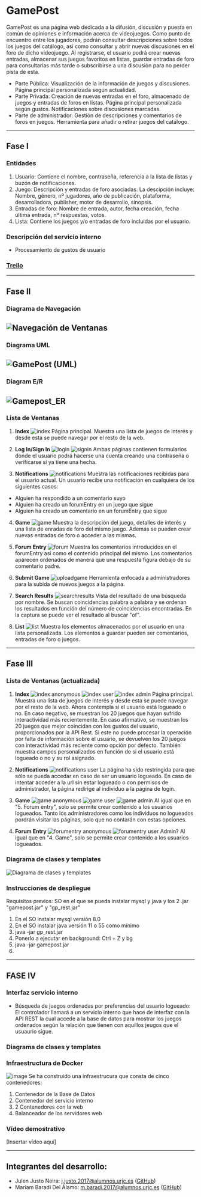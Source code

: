 # GamePost
GamePost es una página web dedicada a la difusión, discusión y puesta en común de opiniones e información acerca de videojuegos. Como punto de encuentro entre los jugadores, podrán consultar descripciones sobre todos los juegos del catálogo, así como consultar y abrir nuevas discusiones en el foro de dicho videojuego. Al registrarse, el usuario podrá crear nuevas entradas, almacenar sus juegos favoritos en listas, guardar entradas de foro para consultarlas más tarde o subscribirse a una discusión para no perder pista de esta.

- Parte Pública: Visualización de la información de juegos y discusiones. Página principal personalizada según actualidad.
- Parte Privada: Creación de nuevas entradas en el foro, almacenado de juegos y entradas de foros en listas. Página principal personalizada según gustos. Notificaciones sobre discusiones marcadas.
- Parte de administrador: Gestión de descripciones y comentarios de foros en juegos. Herramienta para añadir o retirar juegos del catálogo.
---
## Fase I
### Entidades
1. Usuario: Contiene el nombre, contraseña, referencia a la lista de listas y buzón de notificaciones.
2. Juego: Descripción y entradas de foro asociadas. La descipción incluye: Nombre, género, nº jugadores, año de publicación, plataforma, desarrolladora, publisher, motor de desarrollo, sinopsis.
5. Entradas de foro: Nombre de entrada, autor, fecha creación, fecha última entrada, nº respuestas, votos.
6. Lista: Contiene los juegos y/o entradas de foro incluidas por el usuario.

### Descripción del servicio interno

- Procesamiento de gustos de usuario

### [Trello](https://trello.com/b/XFN4E5ZO)

---
## Fase II

### Diagrama de Navegación
![Navegación de Ventanas](https://user-images.githubusercontent.com/43469859/111301196-32a44a00-8652-11eb-84f9-fe3fdc67334b.png)
---
### Diagrama UML
![GamePost (UML)](https://user-images.githubusercontent.com/43469859/111301614-b5c5a000-8652-11eb-8790-044fb03b5981.png)
---
### Diagram E/R
![Gamepost_ER](https://user-images.githubusercontent.com/43469859/111310324-40ab9800-865d-11eb-9c03-f577c8b2f9c4.png)
---
### Lista de Ventanas
1. **Index**
![index](https://user-images.githubusercontent.com/43469859/111305252-fd4e2b00-8656-11eb-84f1-1feb3f1ac3a3.png)
Página principal. Muestra una lista de juegos de interés y desde esta se puede navegar por el resto de la web.

2. **Log In/Sign In**
![login](https://user-images.githubusercontent.com/43469859/111305271-02ab7580-8657-11eb-871b-b30762010ece.png)
![signin](https://user-images.githubusercontent.com/43469859/111305283-06d79300-8657-11eb-9a81-3ad7ca892412.png)
Ambas páginas contienen formularios donde el usuario podrá hacerse una cuenta creando una contraseña o verificarse si ya tiene una hecha.

3. **Notifications**
![notifications](https://user-images.githubusercontent.com/43469859/111305297-0a6b1a00-8657-11eb-91af-8e6d9ce695aa.png)
Muestra las notificaciones recibidas para el usuario actual. Un usuario recibe una notificación en cualquiera de los siguientes casos:
  - Alguien ha respondido a un comentario suyo
  - Alguien ha creado un forumEntry en un juego que sigue
  - Alguien ha creado un comentario en un forumEntry que sigue

4. **Game**
![game](https://user-images.githubusercontent.com/43469859/111305306-0ccd7400-8657-11eb-8473-d1cf78d479a2.png)
Muestra la descripción del juego, detalles de interés y una lista de enradas de foro del mismo juego. 
Además se pueden crear nuevas entradas de foro o acceder a las mismas.

5. **Forum Entry**
![forum](https://user-images.githubusercontent.com/43469859/111305343-1a82f980-8657-11eb-80e9-29603c558173.png)
Muestra los comentarios introducidos en el forumEntry así como el contenido principal del mismo.
Los comentarios aparecen ordenados de manera que una respuesta figura debajo de su comentario padre.

6. **Submit Game**
![uploadgame](https://user-images.githubusercontent.com/43469859/111305325-12c35500-8657-11eb-85e7-e1615200324c.png)
Herramienta enfocada a administradores para la subida de nuevos juegos a la página.

7. **Search Results**
![searchresults](https://user-images.githubusercontent.com/43469859/111305333-1656dc00-8657-11eb-9159-9a354d47b28b.png)
Vista del resultado de una búsqueda por nombre. Se buscan coincidencias palabra a palabra y se ordenan los resultados en función del número de coincidencias encontradas.
En la captura se puede ver el resultado al buscar "of".

8. **List**
![list](https://user-images.githubusercontent.com/43469859/111305707-91b88d80-8657-11eb-8620-2e53719c15aa.png)
Muestra los elementos almacenados por el usuario en una lista personalizada. Los elementos a guardar pueden ser comentarios, entradas de foro o juegos.

---
## Fase III

### Lista de Ventanas (actualizada)
1. **Index**
![index anonymous](https://user-images.githubusercontent.com/43469886/115697452-dffe3200-a363-11eb-9078-13f7efd99416.png)
![index user](https://user-images.githubusercontent.com/43469886/115697696-12a82a80-a364-11eb-940c-4ab914d3ccd0.png)
![index admin](https://user-images.githubusercontent.com/43469886/115703132-08892a80-a36a-11eb-974d-73012eab0523.png)
Página principal. Muestra una lista de juegos de interés y desde esta se puede navegar por el resto de la web. 
Ahora contempla si el usuario está logueado o no. En caso negativo, se muestran los 20 juegos que hayan sufrido interactividad más recientemente. En caso afirmativo, se muestran los 20 juegos que mejor coincidan con los gustos del usuario, proporcionados por la API Rest. Si este no puede procesar la operación por falta de información sobre el usuario, se devuelven los 20 juegos con interactividad más reciente como opción por defecto. También muestra campos personalizados en función de si el usuario está logueado o no y su rol asignado. 

3. **Notifications**
![notifications user](https://user-images.githubusercontent.com/43469886/115700613-25702e80-a367-11eb-9b97-b1e1968f6f1b.png)
La página ha sido restringida para que sólo se pueda accedar en caso de ser un usuario logueado. En caso de intentar acceder a la url sin estar logueado o con permisos de administrador, la página redirige al individuo a la página de login.

4. **Game**
![game anonymous](https://user-images.githubusercontent.com/43469886/115702754-99133b00-a369-11eb-9228-bb457a593881.png)
![game user](https://user-images.githubusercontent.com/43469886/115702852-b516dc80-a369-11eb-8c8b-b15cafc5ea41.png)
![game admin](https://user-images.githubusercontent.com/43469886/115703082-f8714b00-a369-11eb-809e-665fbfc46d2d.png)
Al igual que en "5. Forum entry", solo se permite crear contenido a los usuarios logueados. Tanto los administradores como los individuos no logueados pordrán visitar las páginas, solo que no contarán con estas opciones.

5. **Forum Entry**
![forumentry anonymous](https://user-images.githubusercontent.com/43469886/115703282-3bcbb980-a36a-11eb-9d91-de2d909eae6b.png)
![forumentry user](https://user-images.githubusercontent.com/43469886/115703361-53a33d80-a36a-11eb-9d30-fe1913266d12.png)
Admin?
Al igual que en "4. Game", solo se permite crear contenido a los usuarios logueados.

### Diagrama de clases y templates
![Diagrama de clases y templates](https://user-images.githubusercontent.com/43469886/115966843-b6920180-a52f-11eb-9e02-0b5472a2e4dd.png)

### Instrucciones de despliegue
Requisitos previos: SO en el que se pueda instalar mysql y java y los 2 .jar "gamepost.jar" y "gp_rest.jar"
1. En el SO instalar mysql versión 8.0
2. En el SO instalar java versión 11 o 55 como mínimo
3. java -jar gp_rest.jar 
4. Ponerlo a ejecutar en background: Ctrl + Z y bg
5. java -jar gamepost.jar 
6. 
---
## FASE IV

### Interfaz servicio interno
- Búsqueda de juegos ordenadas por preferencias del usuario logueado: 
El controlador llamará a un servicio interno que hace de interfaz con la API REST la cual accede a la base de datos para mostrar los juegos ordenados según la relación que tienen con aquillos jeugos que el usuaurio sigue.

### Diagrama de clases y templates


### Infraestructura de Docker
![image](https://user-images.githubusercontent.com/43469859/117958921-ca08df00-b31b-11eb-910f-7f94701de3e5.png)
Se ha construido una infraestrucura que consta de cinco contenedores:
1. Contenedor de la Base de Datos
2. Contenedor del servicio interno
3. 2 Contenedores con la web
4. Balanceador de los servidores web


### Vídeo demostrativo
[Insertar vídeo aquí]


---
## Integrantes del desarrollo:
- Julen Justo Neira: [j.justo.2017@alumnos.urjc.es](mailto:j.justo.2017@alumnos.urjc.es) ([GitHub](https://github.com/JulenJus))
- Mariam Baradi Del Álamo: [m.baradi.2017@alumnos.urjc.es](mailto:m.baradi.2017@alumnos.urjc.es) ([GitHub](https://github.com/zuuhr))
